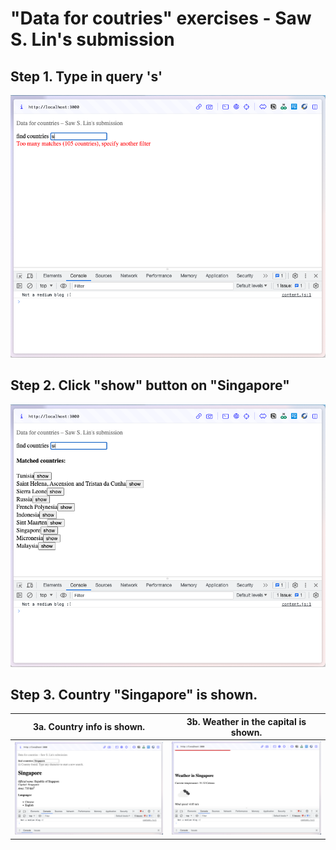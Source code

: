 # "Data for coutries" exercises - Saw S. Lin's submission
## Step 1. Type in query 's'
![Step 1. Type in query 's'](./submission_images/1.png)
## Step 2. Click "show" button on "Singapore"
![Step 2. Click "show" button on "Singapore"](./submission_images/2.png)
## Step 3. Country "Singapore" is shown. 
| 3a. Country info is shown. | 3b. Weather in the capital is shown. |
|:-------:|:-------:|
| ![Country info is shown.](./submission_images/3a.png) | ![Weather in the capital is shown.](./submission_images/3b.png) |